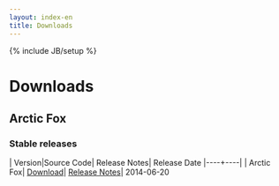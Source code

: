 ```yaml
---
layout: index-en
title: Downloads
---
```

{% include JB/setup %}

# Downloads

## Arctic Fox

### Stable releases

| Version|Source Code| Release Notes| Release Date
|----+----|
| Arctic Fox| [Download](#linktozip)| [Release Notes](#lintoNote)| 2014-06-20
